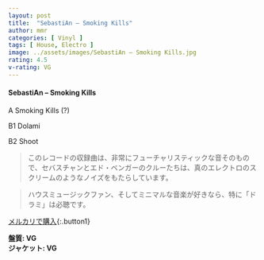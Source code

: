 ```yaml
---
layout: post
title:  "SebastiAn – Smoking Kills"
author: mmr
categories: [ Vinyl ]
tags: [ House, Electro ]
image: ../assets/images/SebastiAn – Smoking Kills.jpg
rating: 4.5
v-rating: VG
---
```


#### SebastiAn – Smoking Kills

A  Smoking Kills (?)

B1  Dolami

B2  Shoot

> このレコードの収録曲は、非常にフューチャリスティックな音そのもので、セバスチャンとエド・ベンガーのクルーたちは、真のエレクトロのスクリームのようなノイズをもたらしています。

> ハウスミュージックファン、そしてミニマルな音楽が好きなら、特に「ドラミ」は必聴です。


[メルカリで購入](https://jp.mercari.com/item/m17778455704){:.button1}


<div class="mt-4 mb-4 d-flex align-items-center">
<strong class="mr-1">盤質: VG</strong>
</div>
<div class="mt-4 mb-4 d-flex align-items-center">
<strong class="mr-1">ジャケット: VG</strong>
</div>